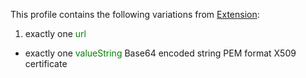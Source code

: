 This profile contains the following variations from [Extension](http://hl7.org/fhir/STU3/Extension):

1. exactly one <span style='color:green'> url </span> 
  * exactly one <span style='color:green'> valueString </span> Base64 encoded string PEM format X509 certificate